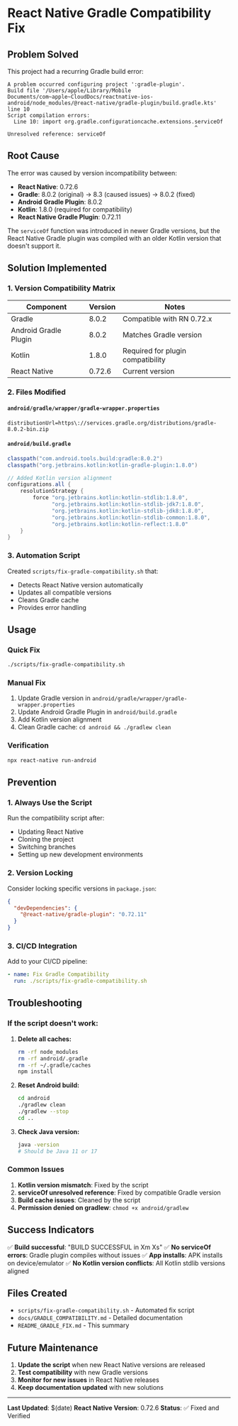 # React Native Gradle Compatibility Fix

## Problem Solved

This project had a recurring Gradle build error:
```
A problem occurred configuring project ':gradle-plugin'.
Build file '/Users/apple/Library/Mobile Documents/com~apple~CloudDocs/reactnative-ios-android/node_modules/@react-native/gradle-plugin/build.gradle.kts' line 10
Script compilation errors:
  Line 10: import org.gradle.configurationcache.extensions.serviceOf
                                                           ^ Unresolved reference: serviceOf
```

## Root Cause

The error was caused by version incompatibility between:
- **React Native**: 0.72.6
- **Gradle**: 8.0.2 (original) → 8.3 (caused issues) → 8.0.2 (fixed)
- **Android Gradle Plugin**: 8.0.2
- **Kotlin**: 1.8.0 (required for compatibility)
- **React Native Gradle Plugin**: 0.72.11

The `serviceOf` function was introduced in newer Gradle versions, but the React Native Gradle plugin was compiled with an older Kotlin version that doesn't support it.

## Solution Implemented

### 1. Version Compatibility Matrix
| Component | Version | Notes |
|-----------|---------|-------|
| Gradle | 8.0.2 | Compatible with RN 0.72.x |
| Android Gradle Plugin | 8.0.2 | Matches Gradle version |
| Kotlin | 1.8.0 | Required for plugin compatibility |
| React Native | 0.72.6 | Current version |

### 2. Files Modified

#### `android/gradle/wrapper/gradle-wrapper.properties`
```properties
distributionUrl=https\://services.gradle.org/distributions/gradle-8.0.2-bin.zip
```

#### `android/build.gradle`
```gradle
classpath("com.android.tools.build:gradle:8.0.2")
classpath("org.jetbrains.kotlin:kotlin-gradle-plugin:1.8.0")

// Added Kotlin version alignment
configurations.all {
    resolutionStrategy {
        force "org.jetbrains.kotlin:kotlin-stdlib:1.8.0",
              "org.jetbrains.kotlin:kotlin-stdlib-jdk7:1.8.0",
              "org.jetbrains.kotlin:kotlin-stdlib-jdk8:1.8.0",
              "org.jetbrains.kotlin:kotlin-stdlib-common:1.8.0",
              "org.jetbrains.kotlin:kotlin-reflect:1.8.0"
    }
}
```

### 3. Automation Script

Created `scripts/fix-gradle-compatibility.sh` that:
- Detects React Native version automatically
- Updates all compatible versions
- Cleans Gradle cache
- Provides error handling

## Usage

### Quick Fix
```bash
./scripts/fix-gradle-compatibility.sh
```

### Manual Fix
1. Update Gradle version in `android/gradle/wrapper/gradle-wrapper.properties`
2. Update Android Gradle Plugin in `android/build.gradle`
3. Add Kotlin version alignment
4. Clean Gradle cache: `cd android && ./gradlew clean`

### Verification
```bash
npx react-native run-android
```

## Prevention

### 1. Always Use the Script
Run the compatibility script after:
- Updating React Native
- Cloning the project
- Switching branches
- Setting up new development environments

### 2. Version Locking
Consider locking specific versions in `package.json`:
```json
{
  "devDependencies": {
    "@react-native/gradle-plugin": "0.72.11"
  }
}
```

### 3. CI/CD Integration
Add to your CI/CD pipeline:
```yaml
- name: Fix Gradle Compatibility
  run: ./scripts/fix-gradle-compatibility.sh
```

## Troubleshooting

### If the script doesn't work:

1. **Delete all caches:**
   ```bash
   rm -rf node_modules
   rm -rf android/.gradle
   rm -rf ~/.gradle/caches
   npm install
   ```

2. **Reset Android build:**
   ```bash
   cd android
   ./gradlew clean
   ./gradlew --stop
   cd ..
   ```

3. **Check Java version:**
   ```bash
   java -version
   # Should be Java 11 or 17
   ```

### Common Issues

1. **Kotlin version mismatch**: Fixed by the script
2. **serviceOf unresolved reference**: Fixed by compatible Gradle version
3. **Build cache issues**: Cleaned by the script
4. **Permission denied on gradlew**: `chmod +x android/gradlew`

## Success Indicators

✅ **Build successful**: "BUILD SUCCESSFUL in Xm Xs"
✅ **No serviceOf errors**: Gradle plugin compiles without issues
✅ **App installs**: APK installs on device/emulator
✅ **No Kotlin version conflicts**: All Kotlin stdlib versions aligned

## Files Created

- `scripts/fix-gradle-compatibility.sh` - Automated fix script
- `docs/GRADLE_COMPATIBILITY.md` - Detailed documentation
- `README_GRADLE_FIX.md` - This summary

## Future Maintenance

1. **Update the script** when new React Native versions are released
2. **Test compatibility** with new Gradle versions
3. **Monitor for new issues** in React Native releases
4. **Keep documentation updated** with new solutions

---

**Last Updated**: $(date)
**React Native Version**: 0.72.6
**Status**: ✅ Fixed and Verified

